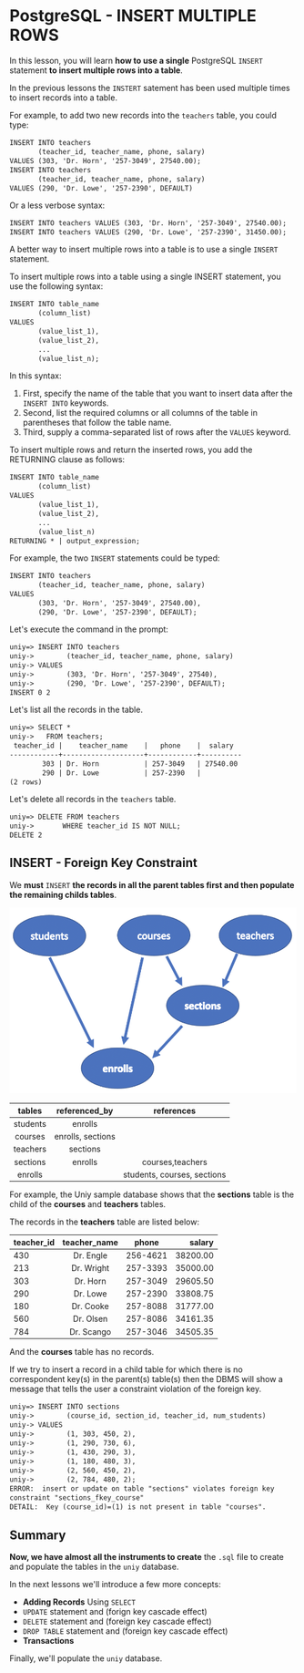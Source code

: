 # PostgreSQL - INSERT MULTIPLE ROWS

In this lesson, you will learn **how to use a single** PostgreSQL `INSERT` statement **to insert multiple rows into a table**.

In the previous lessons the `INSTERT` satement has been used multiple times to insert records into a table.

For example, to add two new records into the `teachers` table, you could type:

```console
INSERT INTO teachers
       (teacher_id, teacher_name, phone, salary)
VALUES (303, 'Dr. Horn', '257-3049', 27540.00);
INSERT INTO teachers
       (teacher_id, teacher_name, phone, salary)
VALUES (290, 'Dr. Lowe', '257-2390', DEFAULT)
```

Or a less verbose syntax:

```console
INSERT INTO teachers VALUES (303, 'Dr. Horn', '257-3049', 27540.00);
INSERT INTO teachers VALUES (290, 'Dr. Lowe', '257-2390', 31450.00);
```

A better way to insert multiple rows into a table is to use a single `INSERT` statement.

To insert multiple rows into a table using a single INSERT statement, you use the following syntax:

```console
INSERT INTO table_name
       (column_list)
VALUES
       (value_list_1),
       (value_list_2),
       ...
       (value_list_n);
```

In this syntax:

1. First, specify the name of the table that you want to insert data after the `INSERT INTO` keywords.
2. Second, list the required columns or all columns of the table in parentheses that follow the table name.
3. Third, supply a comma-separated list of rows after the `VALUES` keyword.

To insert multiple rows and return the inserted rows, you add the RETURNING clause as follows:

```console
INSERT INTO table_name
       (column_list)
VALUES
       (value_list_1),
       (value_list_2),
       ...
       (value_list_n)
RETURNING * | output_expression;
```

For example, the two `INSERT` statements could be typed:

```console
INSERT INTO teachers
       (teacher_id, teacher_name, phone, salary)
VALUES
       (303, 'Dr. Horn', '257-3049', 27540.00),
       (290, 'Dr. Lowe', '257-2390', DEFAULT);
```

Let's execute the command in the prompt:

```console
uniy=> INSERT INTO teachers
uniy->        (teacher_id, teacher_name, phone, salary)
uniy-> VALUES
uniy->        (303, 'Dr. Horn', '257-3049', 27540),
uniy->        (290, 'Dr. Lowe', '257-2390', DEFAULT);
INSERT 0 2
```
Let's list all the records in the table.

```console
uniy=> SELECT *
uniy->   FROM teachers;
 teacher_id |    teacher_name    |   phone    |  salary
------------+--------------------+------------+----------
        303 | Dr. Horn           | 257-3049   | 27540.00
        290 | Dr. Lowe           | 257-2390   |
(2 rows)
```

Let's delete all records in the `teachers` table.

```console
uniy=> DELETE FROM teachers
uniy->       WHERE teacher_id IS NOT NULL;
DELETE 2
```

## INSERT - Foreign Key Constraint

We **must** `INSERT` **the records in all the parent tables first and then populate the remaining childs tables**.

![uniY table4](./images/11_hierarchy.png)

| tables  | referenced_by    | references                 |
|:-------:|:----------------:|:--------------------------:|
|students |        enrolls   |                            |
|courses  | enrolls, sections|                            |
|teachers | sections         |                            |
|sections | enrolls          | courses,teachers           |
|enrolls  |                  | students, courses, sections|


For example, the Uniy sample database shows that the **sections** table is the child of the **courses** and **teachers** tables.

The records in the **teachers** table are listed below:

|teacher_id |    teacher_name    |   phone    |  salary|
|:----------|:------------------:|:----------:|--------:|
|430        | Dr. Engle          | 256-4621   | 38200.00|
|213        | Dr. Wright         | 257-3393   | 35000.00|
|303        | Dr. Horn           | 257-3049   | 29605.50|
|290        | Dr. Lowe           | 257-2390   | 33808.75|
|180        | Dr. Cooke          | 257-8088   | 31777.00|
|560        | Dr. Olsen          | 257-8086   | 34161.35|
|784        | Dr. Scango         | 257-3046   | 34505.35|

And the **courses** table has no records.

If we try to insert a record in a child table for which there is no correspondent key(s) in the parent(s) table(s) then the DBMS will show a message that tells the user a constraint violation of the foreign key.

```console
uniy=> INSERT INTO sections
uniy->        (course_id, section_id, teacher_id, num_students)
uniy-> VALUES
uniy->        (1, 303, 450, 2),
uniy->        (1, 290, 730, 6),
uniy->        (1, 430, 290, 3),
uniy->        (1, 180, 480, 3),
uniy->        (2, 560, 450, 2),
uniy->        (2, 784, 480, 2);
ERROR:  insert or update on table "sections" violates foreign key constraint "sections_fkey_course"
DETAIL:  Key (course_id)=(1) is not present in table "courses".
```

## Summary

**Now, we have almost all the instruments to create** the `.sql` file to create and populate the tables in the `uniy` database.

In the next lessons we'll introduce a few more concepts:

- **Adding Records** Using `SELECT`
- `UPDATE` statement and (forign key cascade effect)
- `DELETE` statement and (foreign key cascade effect)
- `DROP TABLE` statement and (foreign key cascade effect)
- **Transactions**

Finally, we'll populate the `uniy` database.
